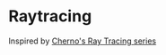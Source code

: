 # Raytracing

Inspired by [Cherno's Ray Tracing series](https://www.youtube.com/playlist?list=PLlrATfBNZ98edc5GshdBtREv5asFW3yXl)
